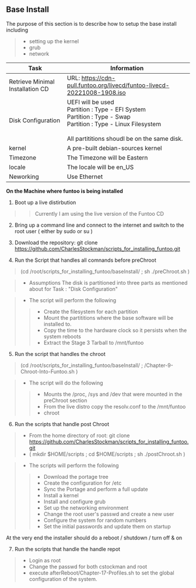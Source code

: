 ## Base Install

The purpose of this section is to describe how to setup the base install including 
> * setting up the kernel 
> * grub 
> * network 

Task | Information
-----|------------
Retrieve Minimal Installation CD | URL: https://cdn-pull.funtoo.org/livecd/funtoo-livecd-20221008-1908.iso<br/>
Disk Configuration | UEFI will be used <br/> Partition : Type - EFI System <br/> Partition : Type - Swap <br/> Partition : Type - Linux Filesystem <br/><br/> All partititions shoudl be on the same disk.
kernel | A pre-built debian-sources kernel 
Timezone | The Timezone will be Eastern
locale | The locale will be en_US
Neworking | Use Ethernet

**On the Machine where funtoo is being installed** 

1. Boot up a live distirbution
>>Currently I am using the live version of the Funtoo CD

2. Bring up a command line and connect to the internet and switch to the root user ( either by sudo or su )

3. Download the repository: git clone https://github.com/CharlesStockman/scripts_for_installing_funtoo.git

4. Run the Script that handles all comnands before preChroot
> (cd /root/scripts_for_installing_funtoo/baseInstall/ ; sh ./preChroot.sh )

> * Assumptions The disk is partitioned into three parts as mentioned about for Task : "Disk Configuration"

> * The script will perform the following
>> * Create the filesystem for each partition
>> * Mount the partititions where the base software will be installed to.
>> * Copy the time to the hardware clock so it persists when the system reboots
>> * Extract the Stage 3 Tarball to /mnt/funtoo 
   
5. Run the script that handles the chroot
> (cd /root/scripts_for_installing_funtoo/baseInstall/ ; /Chapter-9-Chroot-Into-Funtoo.sh ) 

> * The script will do the following
>> * Mounts the /proc, /sys and /dev that were mounted in the preChroot section
>> * From the live distro copy the resolv.conf to the /mnt/funtoo
>> * chroot
   
6. Run the scripts that handle post Chroot
> * From the home directory of root: git clone https://github.com/CharlesStockman/scripts_for_installing_funtoo.git 
> * ( mkdir $HOME/scripts ; cd $HOME/scripts ; sh ./postChroot.sh )
   
> * The scripts will perform the following
>> * Download the portage tree
>> * Create the configuration for /etc
>> * Sync the Portage and perform a full update
>> * Install a kernel
>> * Install and configure grub
>> * Set up the networking environment
>> * Change the root user's passwd and create a new user
>> * Configure the system for random numbers
>> * Set the initial passwords and update them on startup

At the very end the installer should do a reboot / shutdown / turn off & on

7. Run the scripts that handle the handle repot
> * Login as root<br>
> * Change the passwd for both cstockman and root
> * execute afterReboot/Chapter-17-Profiles.sh to set the global configuration of the system.
